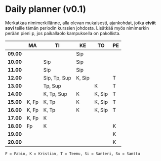 # Daily planner (v0.1)

Merkatkaa nimimerkillänne, alla olevan mukaisesti, ajankohdat, jotka **eivät sovi** teille tämän periodin kurssien johdosta.
Lisätkää myös nimimerkin perään pieni p, jos paikallaolo kampuksella on pakollista.

|           | MA    | TI           | KE     | TO     | PE  |
| --------- | ----- | ------------ | ------ | ------ | --- |
| **09.00** |       |              | Sip    |        |     |
| **10.00** |       | Sip          | Sip    |        |     |
| **11.00** |       | Sip          | Sip    |        |     |
| **12.00** |       | Sip, Tp, Sup | K, Sip |        | T   |
| **13.00** |       | Tp, Sup      |        | K      | T   |
| **14.00** |       | K, Tp, Sup   | K      | K, Sip | T   |
| **15.00** | K, Fp | K, Tp        | K      | K, Sip | T   |
| **16.00** | K, Fp | K, Tp        | K      | K, Sip | T   |
| **17.00** | K, Fp | K            |        |        |     |
| **18.00** | Fp    | K            |        |        | K   |
| **19.00** |       |              |        |        | K   |
| **20.00** |       |              |        |        | K   |

`F = Fabio, K = Kristian, T = Teemu, Si = Santeri, Su = Santtu`
